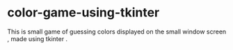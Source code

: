 # color-game-using-tkinter
This is small game of guessing colors displayed on the small window screen , made using tkinter . 
